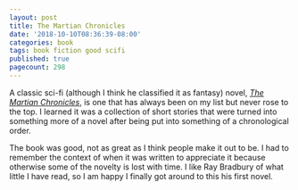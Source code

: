 ```yaml
---
layout: post
title: The Martian Chronicles
date: '2018-10-10T08:36:39-08:00'
categories: book
tags: book fiction good scifi
published: true
pagecount: 298
---
```


A classic sci-fi (although I think he classified it as fantasy) novel,
[*The Martian Chronicles*][book-amaz], is one that has always been on my
list but never rose to the top. I learned it was a collection of short stories that were turned into
something more of a novel after being put into something of a chronological order.

The book was good, not as great as I think people make it out to be. I had to remember the context
of when it was written to appreciate it because otherwise some of the novelty is lost with time. I
like Ray Bradbury of what little I have read, so I am happy I finally got around to this his first
novel.

[book-amaz]:      http://a.co/d/9knFvL5
